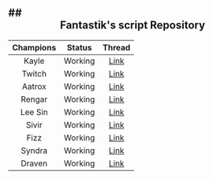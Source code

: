 ##<div align="center">Fantastik's script Repository</div>
------------------

| Champions  | Status | Thread |
| :----------: | :------: | :----: |
| Kayle      | Working   | [Link](http://forum.botoflegends.com/topic/95165-) |
| Twitch     | Working   | [Link](http://forum.botoflegends.com/topic/70622-) |
| Aatrox     | Working   | [Link](http://forum.botoflegends.com/topic/61866-) |
| Rengar     | Working   | [Link](http://forum.botoflegends.com/topic/52639-) |
| Lee Sin    | Working   | [Link](http://botoflegends.com/forum/topic/35466-) |
| Sivir      | Working   | [Link](http://botoflegends.com/forum/topic/25016-) |
| Fizz       | Working   | [Link](http://botoflegends.com/forum/topic/40971-) |
| Syndra     | Working   | [Link](http://botoflegends.com/forum/topic/42561-) |
| Draven     | Working   | [Link](http://forum.botoflegends.com/topic/46091-) |
